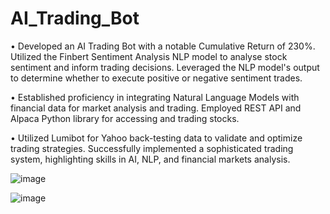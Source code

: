 # AI_Trading_Bot
 
•	Developed an AI Trading Bot with a notable Cumulative Return of 230%. Utilized the Finbert Sentiment Analysis NLP model to analyse stock sentiment and inform trading decisions. Leveraged the NLP model's output to determine whether to execute positive or negative sentiment trades. 

•	Established proficiency in integrating Natural Language Models with financial data for market analysis and trading. Employed REST API and Alpaca Python library for accessing and trading stocks.

•	Utilized Lumibot for Yahoo back-testing data to validate and optimize trading strategies. Successfully implemented a sophisticated trading system, highlighting skills in AI, NLP, and financial markets analysis.

![image](https://github.com/user-attachments/assets/9f99a900-4a63-4e1b-a1ec-85d9acb32245)

![image](https://github.com/user-attachments/assets/6f3f1091-3267-4e9c-aa4f-f8857f6a90aa)

